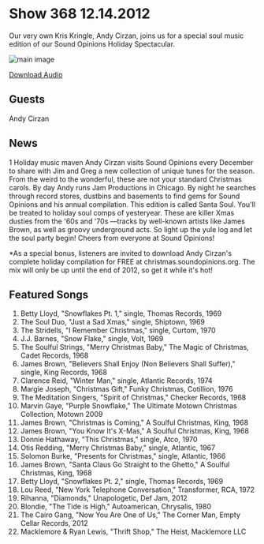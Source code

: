 # Show 368 12.14.2012
Our very own Kris Kringle, Andy Cirzan, joins us for a special soul music edition of our Sound Opinions Holiday Spectacular.

![main image](http://www.soundopinions.org/images/andycirzan.jpg)

[Download Audio](http://audio.soundopinions.org/podcasts/sooppodshow368.mp3)

## Guests
Andy Cirzan

## News
1 Holiday music maven Andy Cirzan visits Sound Opinions every December to share with Jim and Greg a new collection of unique tunes for the season. From the weird to the wonderful, these are not your standard Christmas carols. By day Andy runs Jam Productions in Chicago. By night he searches through record stores, dustbins and basements to find gems for Sound Opinions and his annual compilation. This edition is called Santa Soul. You'll be treated to holiday soul comps of yesteryear. These are killer Xmas dusties from the '60s and '70s —tracks by well-known artists like James Brown, as well as groovy underground acts. So light up the yule log and let the soul party begin! Cheers from everyone at Sound Opinions!

*As a special bonus, listeners are invited to download Andy Cirzan's complete holiday compilation for FREE at christmas.soundopinions.org. The mix will only be up until the end of 2012, so get it while it's hot! 

## Featured Songs
1. Betty Lloyd, "Snowflakes Pt. 1," single, Thomas Records, 1969
2. The Soul Duo, "Just a Sad Xmas," single, Shiptown, 1969
3. The Stridells, "I Remember Christmas," single, Curtom, 1970
4. J.J. Barnes, "Snow Flake," single, Volt, 1969
5. The Soulful Strings, "Merry Christmas Baby," The Magic of Christmas, Cadet Records, 1968
6. James Brown, "Believers Shall Enjoy (Non Believers Shall Suffer)," single, King Records, 1968
7. Clarence Reid, "Winter Man," single, Atlantic Records, 1974
8. Margie Joseph, "Christmas Gift," Funky Christmas, Cotillion, 1976
9. The Meditation Singers, "Spirit of Christmas," Checker Records, 1968
10. Marvin Gaye, "Purple Snowflake," The Ultimate Motown Christmas Collection, Motown 2009
11. James Brown, "Christmas is Coming," A Soulful Christmas, King, 1968
12. James Brown, "You Know It's X-Mas," A Soulful Christmas, King, 1968
13. Donnie Hathaway, "This Christmas," single, Atco, 1970
14. Otis Redding, "Merry Christmas Baby," single, Atlantic, 1967
15. Solomon Burke, "Presents for Christmas," single, Atlantic, 1966
16. James Brown, "Santa Claus Go Straight to the Ghetto," A Soulful Christmas, King, 1968
17. Betty Lloyd, "Snowflakes Pt. 2," single, Thomas Records, 1969
18. Lou Reed, "New York Telephone Conversation," Transformer, RCA, 1972
19. Rihanna, "Diamonds," Unapologetic, Def Jam, 2012
20. Blondie, "The Tide is High," Autoamerican, Chrysalis, 1980
21. The Cairo Gang, "Now You Are One of Us," The Corner Man, Empty Cellar Records, 2012
22. Macklemore & Ryan Lewis, "Thrift Shop," The Heist, Macklemore LLC
